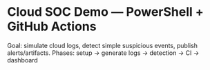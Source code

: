 # Cloud SOC Demo — PowerShell + GitHub Actions
Goal: simulate cloud logs, detect simple suspicious events, publish alerts/artifacts.
Phases: setup -> generate logs -> detection -> CI -> dashboard